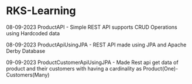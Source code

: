 # RKS-Learning

08-09-2023 ProductAPI - Simple REST API supports CRUD Operations using Hardcoded data

08-09-2023 ProductApiUsingJPA - REST API made using JPA and Apache Derby Database

09-09-2023 ProductCustomerApiUsingJPA - Made Rest api get data of product and their customers with having a cardinality as Product(One)-   Customers(Many) 

